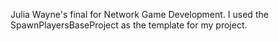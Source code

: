 Julia Wayne's final for Network Game Development. I used the SpawnPlayersBaseProject as the template for my project.

